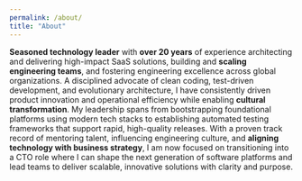```yaml
---
permalink: /about/
title: "About"
---
```


**Seasoned technology leader** with **over 20 years** of experience architecting
and delivering high-impact SaaS solutions, building and **scaling engineering
teams**, and fostering engineering excellence across global organizations. A
disciplined advocate of clean coding, test-driven development, and evolutionary
architecture, I have consistently driven product innovation and operational
efficiency while enabling **cultural transformation**. My leadership spans from
bootstrapping foundational platforms using modern tech stacks to establishing
automated testing frameworks that support rapid, high-quality releases. With
a proven track record of mentoring talent, influencing engineering culture, and
**aligning technology with business strategy**, I am now focused on transitioning
into a CTO role where I can shape the next generation of software platforms and
lead teams to deliver scalable, innovative solutions with clarity and purpose.
